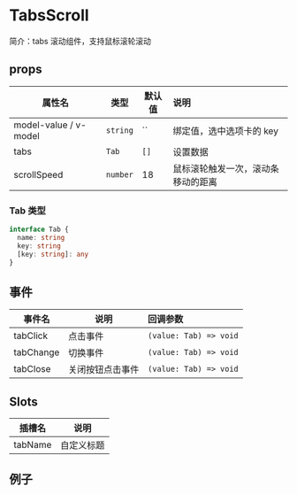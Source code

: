 # TabsScroll

简介：tabs 滚动组件，支持鼠标滚轮滚动

## props

| 属性名 | 类型 | 默认值 | 说明 |
| --- | --- | --- | :--- |
| model-value / v-model | `string` | `` | 绑定值，选中选项卡的 key |
| tabs | `Tab` | `[]` | 设置数据 |
| scrollSpeed | `number` | 18 | 鼠标滚轮触发一次，滚动条移动的距离 |

### Tab 类型

``` ts
interface Tab {
  name: string
  key: string
  [key: string]: any
}
```

## 事件

| 事件名 | 说明 | 回调参数 |
| --- | --- | :--- |
| tabClick | 点击事件 | `(value: Tab) => void` |
| tabChange | 切换事件 | `(value: Tab) => void` |
| tabClose | 关闭按钮点击事件 | `(value: Tab) => void` |

## Slots

| 插槽名 | 说明 |
| --- | --- |
| tabName | 自定义标题 |

## 例子
